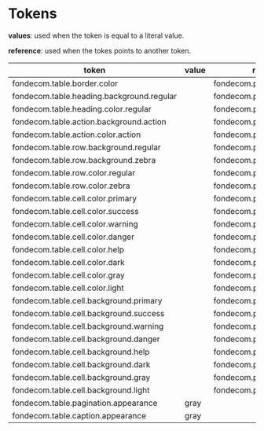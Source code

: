# Tokens

**values**: used when the token is equal to a literal value.

**reference**: used when the tokes points to another token.

| token                                     | value | reference                     |
| ----------------------------------------- | ----- | ----------------------------- |
| fondecom.table.border.color               |       | fondecom.palette.neutral.n40  |
| fondecom.table.heading.background.regular |       | fondecom.palette.neutral.n0   |
| fondecom.table.heading.color.regular      |       | fondecom.palette.neutral.n900 |
| fondecom.table.action.background.action   |       | fondecom.palette.neutral.n30  |
| fondecom.table.action.color.action        |       | fondecom.palette.neutral.n900 |
| fondecom.table.row.background.regular     |       | fondecom.palette.neutral.n0   |
| fondecom.table.row.background.zebra       |       | fondecom.palette.neutral.n30  |
| fondecom.table.row.color.regular          |       | fondecom.palette.neutral.n900 |
| fondecom.table.row.color.zebra            |       | fondecom.palette.neutral.n900 |
| fondecom.table.cell.color.primary         |       | fondecom.palette.blue.b400    |
| fondecom.table.cell.color.success         |       | fondecom.palette.green.g400   |
| fondecom.table.cell.color.warning         |       | fondecom.palette.yellow.y400  |
| fondecom.table.cell.color.danger          |       | fondecom.palette.red.r400     |
| fondecom.table.cell.color.help            |       | fondecom.palette.purple.p400  |
| fondecom.table.cell.color.dark            |       | fondecom.palette.neutral.n900 |
| fondecom.table.cell.color.gray            |       | fondecom.palette.neutral.n300 |
| fondecom.table.cell.color.light           |       | fondecom.palette.neutral.n900 |
| fondecom.table.cell.background.primary    |       | fondecom.palette.blue.b50     |
| fondecom.table.cell.background.success    |       | fondecom.palette.green.g50    |
| fondecom.table.cell.background.warning    |       | fondecom.palette.yellow.y50   |
| fondecom.table.cell.background.danger     |       | fondecom.palette.red.r50      |
| fondecom.table.cell.background.help       |       | fondecom.palette.purple.p50   |
| fondecom.table.cell.background.dark       |       | fondecom.palette.neutral.n30  |
| fondecom.table.cell.background.gray       |       | fondecom.palette.neutral.n20  |
| fondecom.table.cell.background.light      |       | fondecom.palette.neutral.n0   |
| fondecom.table.pagination.appearance      | gray  |                               |
| fondecom.table.caption.appearance         | gray  |                               |
